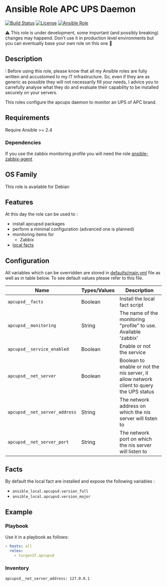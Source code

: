 Ansible Role APC UPS Daemon
=========

[![Build Status](https://travis-ci.org/Turgon37/ansible-apcupsd.svg?branch=master)](https://travis-ci.org/Turgon37/ansible-apcupsd)
[![License](https://img.shields.io/badge/license-MIT%20License-brightgreen.svg)](https://opensource.org/licenses/MIT)
[![Ansible Role](https://img.shields.io/badge/ansible%20role-Turgon37.apcupsd-blue.svg)](https://galaxy.ansible.com/Turgon37/apcupsd/)

:warning: This role is under development, some important (and possibly breaking) changes may happend. Don't use it in production level environments but you can eventually base your own role on this one :hammer:

## Description

:grey_exclamation: Before using this role, please know that all my Ansible roles are fully written and accustomed to my IT infrastructure. So, even if they are as generic as possible they will not necessarily fill your needs, I advice you to carrefully analyse what they do and evaluate their capability to be installed securely on your servers.

This roles configure the apcups daemon to monitor an UPS of APC brand.

## Requirements

Require Ansible >= 2.4

### Dependencies

If you use the zabbix monitoring profile you will need the role [ansible-zabbix-agent](https://github.com/Turgon37/ansible-zabbix-agent)

## OS Family

This role is available for Debian

## Features

At this day the role can be used to :

  * install apcupsd packages
  * perform a minimal configuration (advanced one is planned)
  * monitoring items for
    * Zabbix
  * [local facts](#facts)

## Configuration

All variables which can be overridden are stored in [defaults/main.yml](defaults/main.yml) file as well as in table below. To see default values please refer to this file.

| Name                          | Types/Values | Description                                                                              |
| ----------------------------- | -------------|------------------------------------------------------------------------------------------|
| `apcupsd__facts`              | Boolean      | Install the local fact script                                                            |
| `apcupsd__monitoring`         | String       | The name of the monitoring "profile" to use. Available 'zabbix'                         |
| `apcupsd__service_enabled`    | Boolean      | Enable or not the service                                                                |
| `apcupsd__net_server`         | Boolean      | Boolean to enable or not the nis server, it allow network client to query the UPS status |
| `apcupsd__net_server_address` | String       | The network address on which the nis server will listen to                               |
| `apcupsd__net_server_port`    | String       | The network port on which the nis server will listen to                                  |

## Facts

By default the local fact are installed and expose the following variables :


* ```ansible_local.apcupsd.version_full```
* ```ansible_local.apcupsd.version_major```

## Example

### Playbook

Use it in a playbook as follows:

```yaml
- hosts: all
  roles:
    - turgon37.apcupsd
```

### Inventory

```
apcupsd__net_server_address: 127.0.0.1
```
